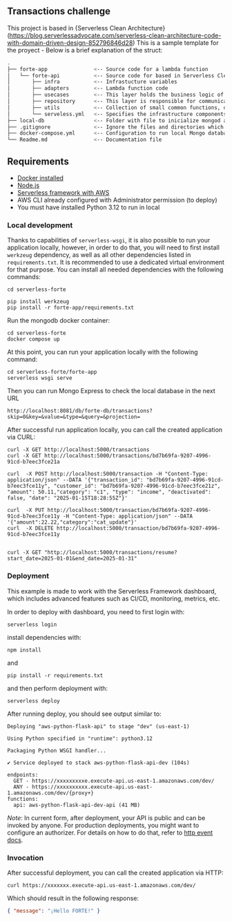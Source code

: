 ## Transactions challenge
This project is based in {Serverless Clean Architecture}(https://blog.serverlessadvocate.com/serverless-clean-architecture-code-with-domain-driven-design-852796846d28)
This is a sample template for the proyect - Below is a brief explanation of the struct:

```bash
.
├── forte-app               <-- Source code for a lambda function
│   └── forte-api           <-- Source code for based in Serverless Clean Architecture
│       ├── infra           <-- Infrastucture variables
│       ├── adapters        <-- Lambda function code
│       ├── usecases        <-- This layer holds the business logic of our application
│       ├── repository      <-- This layer is responsible for communicating with data sources, whether it is Database, another services, or external APIs
│       ├── utils           <-- Collection of small common functions, data and templates
│       └── serveless.yml   <-- Specifies the infrastructure components 
├── local-db                <-- Folder with file to inicialize mongod and folter to save mondodb volume data
├── .gitignore              <-- Ignore the files and directories which are unnecessary to project 
├── docker-compose.yml      <-- Configuration to run local Mongo database container
└── Readme.md               <-- Documentation file 
```


## Requirements

* [Docker installed](https://www.docker.com/get-started/)
* [Node.js](https://nodejs.org/en/download)
* [Serverless framework with AWS](https://www.serverless.com/framework/docs/getting-started#setting-up-serverless-framework-with-aws)
* AWS CLI already configured with Administrator permission (to deploy)
* You must have installed Python 3.12 to run in local


### Local development

Thanks to capabilities of `serverless-wsgi`, it is also possible to run your application locally, however, in order to do that, you will need to first install `werkzeug` dependency, as well as all other dependencies listed in `requirements.txt`. It is recommended to use a dedicated virtual environment for that purpose. You can install all needed dependencies with the following commands:

```
cd serverless-forte                       

pip install werkzeug
pip install -r forte-app/requirements.txt
```
 
Run the mongodb docker container:

```
cd serverless-forte
docker compose up
```


At this point, you can run your application locally with the following command:

```
cd serverless-forte/forte-app
serverless wsgi serve
```

Then you can run Mongo Express to check the local database in the next URL
```
http://localhost:8081/db/forte-db/transactions?skip=0&key=&value=&type=&query=&projection=
```

After successful run application locally, you can call the created application via CURL:

```
curl -X GET http://localhost:5000/transactions
curl -X GET http://localhost:5000/transactions/bd7b69fa-9207-4996-91cd-b7eec3fce21a

curl  -X POST http://localhost:5000/transaction -H "Content-Type: application/json" --DATA '{"transaction_id": "bd7b69fa-9207-4996-91cd-b7eec3fce11y", "customer_id": "bd7b69fa-9207-4996-91cd-b7eec3fce21z", "amount": 50.11,"category": "c1", "type": "income", "deactivated": false, "date": "2025-01-15T18:28:55Z"}'

curl  -X PUT http://localhost:5000/transaction/bd7b69fa-9207-4996-91cd-b7eec3fce11y -H "Content-Type: application/json" --DATA '{"amount":22.22,"category":"cat_update"}'
curl  -X DELETE http://localhost:5000/transaction/bd7b69fa-9207-4996-91cd-b7eec3fce11y


curl -X GET "http://localhost:5000/transactions/resume?start_date=2025-01-01&end_date=2025-01-31"
```

### Deployment

This example is made to work with the Serverless Framework dashboard, which includes advanced features such as CI/CD, monitoring, metrics, etc.

In order to deploy with dashboard, you need to first login with:

```
serverless login
```

install dependencies with:

```
npm install
```

and

```
pip install -r requirements.txt
```

and then perform deployment with:

```
serverless deploy
```

After running deploy, you should see output similar to:

```
Deploying "aws-python-flask-api" to stage "dev" (us-east-1)

Using Python specified in "runtime": python3.12

Packaging Python WSGI handler...

✔ Service deployed to stack aws-python-flask-api-dev (104s)

endpoints:
  GET - https://xxxxxxxxxe.execute-api.us-east-1.amazonaws.com/dev/
  ANY - https://xxxxxxxxxx.execute-api.us-east-1.amazonaws.com/dev/{proxy+}
functions:
  api: aws-python-flask-api-dev-api (41 MB)

```

_Note_: In current form, after deployment, your API is public and can be invoked by anyone. For production deployments, you might want to configure an authorizer. For details on how to do that, refer to [http event docs](https://www.serverless.com/framework/docs/providers/aws/events/apigateway/).

### Invocation

After successful deployment, you can call the created application via HTTP:

```
curl https://xxxxxxx.execute-api.us-east-1.amazonaws.com/dev/
```

Which should result in the following response:

```json
{ "message": "¡Hello FORTE!" }
```
